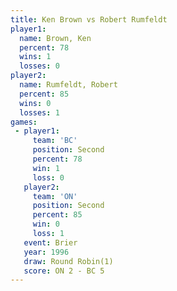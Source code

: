 ```yaml
---
title: Ken Brown vs Robert Rumfeldt
player1:                
  name: Brown, Ken      
  percent: 78           
  wins: 1               
  losses: 0             
player2:                
  name: Rumfeldt, Robert
  percent: 85           
  wins: 0               
  losses: 1             
games:
 - player1:          
     team: 'BC'      
     position: Second
     percent: 78     
     win: 1          
     loss: 0         
   player2:          
     team: 'ON'      
     position: Second
     percent: 85     
     win: 0          
     loss: 1         
   event: Brier        
   year: 1996          
   draw: Round Robin(1)
   score: ON 2 - BC 5  
---
```

